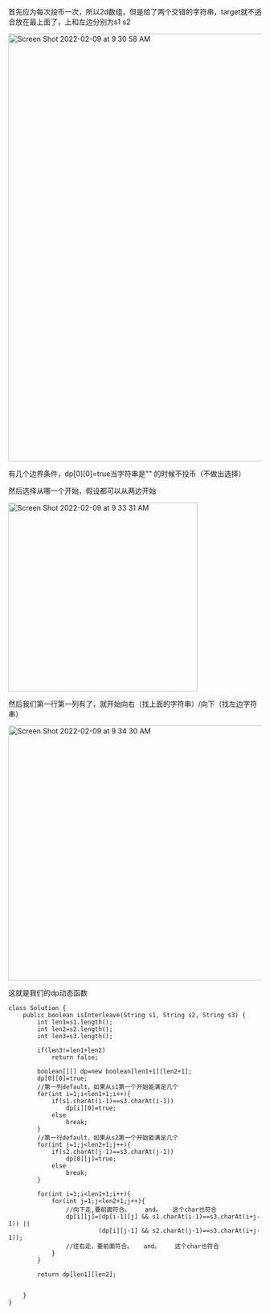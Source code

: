 首先应为每次投币一次，所以2d数组，但是给了两个交错的字符串，target就不适合放在最上面了，上和左边分别为s1 s2

<img width="851" alt="Screen Shot 2022-02-09 at 9 30 58 AM" src="https://user-images.githubusercontent.com/59748598/153257018-3552f099-8eca-4c24-baf3-ae89ec26d253.png">

有几个边界条件，dp[0][0]=true当字符串是"" 的时候不投币（不做出选择）

然后选择从哪一个开始，假设都可以从两边开始

<img width="376" alt="Screen Shot 2022-02-09 at 9 33 31 AM" src="https://user-images.githubusercontent.com/59748598/153257255-e325268f-2e0d-4754-a778-02c51bbfc7ba.png">

然后我们第一行第一列有了，就开始向右（找上面的字符串）/向下（找左边字符串）

<img width="507" alt="Screen Shot 2022-02-09 at 9 34 30 AM" src="https://user-images.githubusercontent.com/59748598/153257438-e3d666b2-0a9b-4ada-8d47-c21d164a3b62.png">

这就是我们的dp动态函数

 
```` 
class Solution {
    public boolean isInterleave(String s1, String s2, String s3) {
        int len1=s1.length();
        int len2=s2.length();
        int len3=s3.length();
        
        if(len3!=len1+len2)
            return false;
        
        boolean[][] dp=new boolean[len1+1][len2+1];
        dp[0][0]=true;
        //第一列default，如果从s1第一个开始能满足几个
        for(int i=1;i<len1+1;i++){
            if(s1.charAt(i-1)==s3.charAt(i-1))
                dp[i][0]=true;
            else
                break;
        }
        //第一行default，如果从s2第一个开始能满足几个
        for(int j=1;j<len2+1;j++){
            if(s2.charAt(j-1)==s3.charAt(j-1))
                dp[0][j]=true;
            else
                break;
        }
        
        for(int i=1;i<len1+1;i++){
            for(int j=1;j<len2+1;j++){
                //向下走,要前面符合。    and。   这个char也符合
                dp[i][j]=(dp[i-1][j] && s1.charAt(i-1)==s3.charAt(i+j-1)) ||
                         (dp[i][j-1] && s2.charAt(j-1)==s3.charAt(i+j-1));
                //往右走，要前面符合。   and。    这个char也符合
            }
        }
        
        return dp[len1][len2];
        
        
    }
}
````





